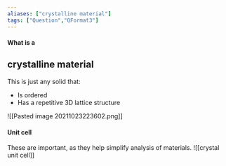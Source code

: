 ```yaml
---
aliases: ["crystalline material"]
tags: ["Question","QFormat3"]
---
```


#### What is a
## crystalline material
This is just any solid that:
- Is ordered
- Has a repetitive 3D lattice structure

![[Pasted image 20211023223602.png]]

#### Unit cell
These are important, as they help simplify analysis of materials.
![[crystal unit cell]]